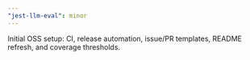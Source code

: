 ```yaml
---
"jest-llm-eval": minor
---
```


Initial OSS setup: CI, release automation, issue/PR templates, README refresh, and coverage thresholds.

